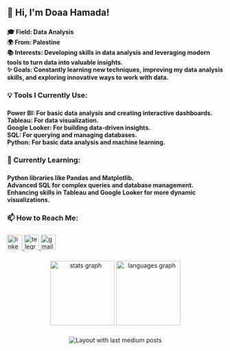  <h2 align="left">👋 Hi, I'm Doaa Hamada!</h2>

###

<h4 align="left">🎓 Field: Data Analysis<br>🌍 From: Palestine<br>📚 Interests: Developing skills in data analysis and leveraging modern tools to turn data into valuable insights.<br>✨ Goals: Constantly learning new techniques, improving my data analysis skills, and exploring innovative ways to work with data.</h4>

###

<h3 align="left">💡 Tools I Currently Use:</h3>

###

<h4 align="left">Power BI: For basic data analysis and creating interactive dashboards.<br>Tableau: For data visualization.<br>Google Looker: For building data-driven insights.<br>SQL: For querying and managing databases.<br>Python: For basic data analysis  and machine learning.</h4>

###

<h3 align="left">🌱 Currently Learning:</h3>

###

<h4 align="left">Python libraries like Pandas and Matplotlib.<br>Advanced SQL for complex queries and database management.<br>Enhancing skills in Tableau and Google Looker for more dynamic visualizations.</h4>

### 

<!--  من هنا تعدليش -->

###

<h3 align="left">📫 How to Reach Me:</h3>

###

<div align="left">
  <a href="https://www.linkedin.com/in/your-profile/" target="_blank"> <!-- هنا بتحطي الليتكدان -->
    <img src="https://img.shields.io/static/v1?message=LinkedIn&logo=linkedin&label=&color=0077B5&logoColor=white&labelColor=&style=for-the-badge" height="35" alt="linkedin logo" />
  </a>
  <a href="https://t.me/doaa_hamadah" target="_blank">
    <img src="https://img.shields.io/static/v1?message=Telegram&logo=telegram&label=&color=2CA5E0&logoColor=white&labelColor=&style=for-the-badge" height="35" alt="telegram logo" />
  </a>
 <a href="doaa.hamadah@gmail.com" target="_blank">
  <img src="https://img.shields.io/static/v1?message=Gmail&logo=gmail&label=&color=D14836&logoColor=white&labelColor=&style=for-the-badge" height="35" alt="gmail logo" />
</a>

</div>


###

<div align="center">
  <img src="https://github-readme-stats.vercel.app/api?username=doaa-hamada&hide_title=false&hide_rank=false&show_icons=true&include_all_commits=true&count_private=true&disable_animations=false&theme=dracula&locale=en&hide_border=false" height="150" alt="stats graph"  />
  <img src="https://github-readme-stats.vercel.app/api/top-langs?username=doaa-hamada&locale=en&hide_title=false&layout=compact&card_width=320&langs_count=5&theme=dracula&hide_border=false" height="150" alt="languages graph"  />
</div>

###

<div align="center">
  <img src="https://github-read-medium-git-main.pahlevikun.vercel.app/latest?limit=4" alt="Layout with last medium posts"  />
</div>

###
